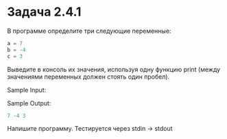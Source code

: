 # Задача 2.4.1

В программе определите три следующие переменные:

```python
a = 7
b = -4
c = 3
```

Выведите в консоль их значения, используя одну функцию print (между значениями переменных должен стоять один пробел).

Sample Input:

Sample Output:

```python
7 -4 3
```

Напишите программу. Тестируется через stdin → stdout
